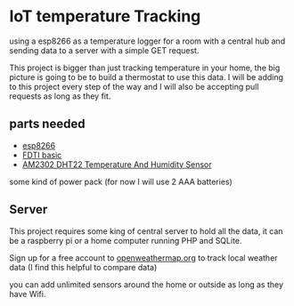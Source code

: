 # IoT temperature Tracking
using a esp8266 as a temperature logger for a room with a central hub and sending data to a server with a simple GET request.

This project is bigger than just tracking temperature in your home, the big picture is going to be to build a thermostat to use this data.
I will be adding to this project every step of the way and I will also be accepting pull requests as long as they fit.

## parts needed
* [esp8266](http://www.banggood.com/Upgraded-Version-1M-Flash-ESP8266-ESP-01-WIFI-Transceiver-Wireless-Module-p-979509.html?p=P711131613982201505M)
* [FDTI basic](http://www.amazon.com/gp/product/B00HSX3CXE/ref=as_li_tl?ie=UTF8&camp=1789&creative=390957&creativeASIN=B00HSX3CXE&linkCode=as2&tag=ecommsolut-20&linkId=G563PRXQVBW4PBQA)
* [AM2302 DHT22 Temperature And Humidity Sensor](http://www.banggood.com/AM2302-DHT22-Temperature-And-Humidity-Sensor-Module-For-Arduino-SCM-p-937403.html?p=P711131613982201505M)

some kind of power pack (for now I will use 2 AAA batteries)

## Server

This project requires some king of central server to hold all the data, it can be a raspberry pi or a home computer running PHP and SQLite.

Sign up for a free account to [openweathermap.org](http://openweathermap.org/) to track local weather data (I find this helpful to compare data)

you can add unlimited sensors around the home or outside as long as they have Wifi.
